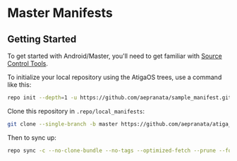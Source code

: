 Master Manifests
========================

Getting Started
---------------

To get started with Android/Master, you'll need to get familiar with [Source Control Tools](https://source.android.com/setup/develop).

To initialize your local repository using the AtigaOS trees, use a command like this:
```bash
repo init --depth=1 -u https://github.com/aepranata/sample_manifest.git -b master --git-lfs
```

Clone this repository in `.repo/local_manifests`:
```bash
git clone --single-branch -b master https://github.com/aepranata/atiga_manifests.git .repo/local_manifests
```

Then to sync up:
```bash
repo sync -c --no-clone-bundle --no-tags --optimized-fetch --prune --force-sync -j8
```
